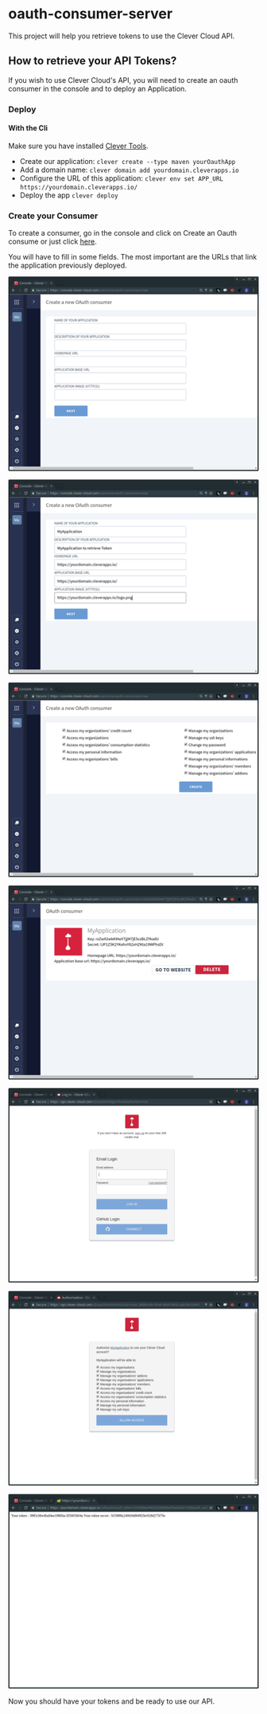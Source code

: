 # oauth-consumer-server

This project will help you retrieve tokens to use the Clever Cloud API.

## How to retrieve your API Tokens?

If you wish to use Clever Cloud's API, you will need to create an oauth consumer in the console and to deploy an Application.

### Deploy

#### With the Cli

Make sure you have installed [Clever Tools](https://www.clever-cloud.com/doc/clever-tools/getting_started/).

 - Create our application: `clever create --type maven yourOauthApp`
 - Add a domain name: `clever domain add yourdomain.cleverapps.io`
 - Configure the URL of this application: `clever env set APP_URL https://yourdomain.cleverapps.io/`
 - Deploy the app `clever deploy`

### Create your Consumer

To create a consumer, go in the console and click on Create an Oauth consume or just click [here](https://console.clever-cloud.com/users/me/oauth-consumers/new).

You will have to fill in some fields. The most important are the URLs that link the application previously deployed. 

![alt text](doc/prompt1.png)

![alt text](doc/prompt2.png)

![alt text](doc/prompt3.png)

![alt text](doc/prompt4.png)

![alt text](doc/prompt5.png)

![alt text](doc/prompt6.png)

![alt text](doc/prompt7.png)


Now you should have your tokens and be ready to use our API.

